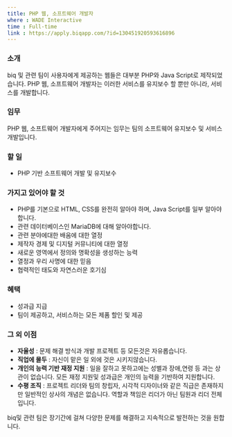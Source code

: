 ```yaml
---
title: PHP 웹, 소프트웨어 개발자
where : WADE Interactive
time : Full-time
link : https://apply.biqapp.com/?id=130451920593616896
---
```

### 소개
biq 및 관련 팀이 사용자에게 제공하는 웹들은 대부분 PHP와 Java Script로 제작되었습니다. PHP 웹, 소프트웨어 개발자는 이러한 서비스를 유지보수 할 뿐만 아니라, 서비스를 개발합니다.

### 임무
PHP 웹, 소프트웨어 개발자에게 주어지는 임무는 팀의 소프트웨어 유지보수 및 서비스 개발입니다.

### 할 일
- PHP 기반 소프트웨어 개발 및 유지보수

### 가지고 있어야 할 것
- PHP를 기본으로 HTML, CSS를 완전히 알아야 하며, Java Script를 일부 알아야합니다.
- 관련 데이터베이스인 MariaDB에 대해 알아야합니다.
- 관련 분야에대한 배움에 대한 열정
- 제작자 경제 및 디지털 커뮤니티에 대한 열정
- 새로운 영역에서 정의와 명확성을 생성하는 능력
- 열정과 우리 사명에 대한 믿음
- 협력적인 태도와 자연스러운 호기심

### 혜택
- 성과급 지급
- 팀이 제공하고, 서비스하는 모든 제품 할인 및 제공

### 그 외 이점
- **자율성** : 문제 해결 방식과 개발 프로젝트 등 모든것은 자유롭습니다.
- **직업에 몰두** : 자신이 맡은 일 외에 것은 시키지않습니다.
- **개인의 능력 기반 재정 지원** : 일을 잘하고 못하고에는 성별과 장애,연령 등 과는 상관이 없습니다. 모든 재정 지원및 성과급은 개인의 능력을 기반하여 지원합니다.
- **수평 조직** : 프로젝트 리더와 팀의 창립자, 시각적 디자이너와 같은 직급은 존재하지만 일반적인 상사의 개념은 없습니다. 역할과 책임은 리더가 아닌 팀원과 리더 전체입니다.

biq및 관련 팀은 장기간에 걸쳐 다양한 문제를 해결하고 지속적으로 발전하는 것을 원합니다.
